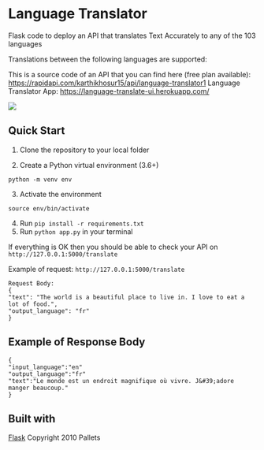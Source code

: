 # Language Translator
Flask code to deploy an API that translates Text Accurately to any of the 103 languages

Translations between the following languages are supported:

This is a source code of an API that you can find here (free plan available): https://rapidapi.com/karthikhosur15/api/language-translator1
Language Translator App: https://language-translate-ui.herokuapp.com/



![](extract_image.png)


## Quick Start
1. Clone the repository to your local folder 


2. Create a Python virtual environment (3.6+)

`python -m venv env`

3. Activate the environment

`source env/bin/activate`

4. Run `pip install -r requirements.txt`
5. Run `python app.py` in your terminal 

If everything is OK then you should be able to check your API on `http://127.0.0.1:5000/translate`

Example of request: `http://127.0.0.1:5000/translate`
```
Request Body: 
{
"text": "The world is a beautiful place to live in. I love to eat a lot of food.",
"output_language": "fr"
}
```
## Example of Response Body
``` 
{
"input_language":"en"
"output_language":"fr"
"text":"Le monde est un endroit magnifique où vivre. J&#39;adore manger beaucoup."
}
```


## Built with
[Flask](https://github.com/pallets/flask) Copyright 2010 Pallets

